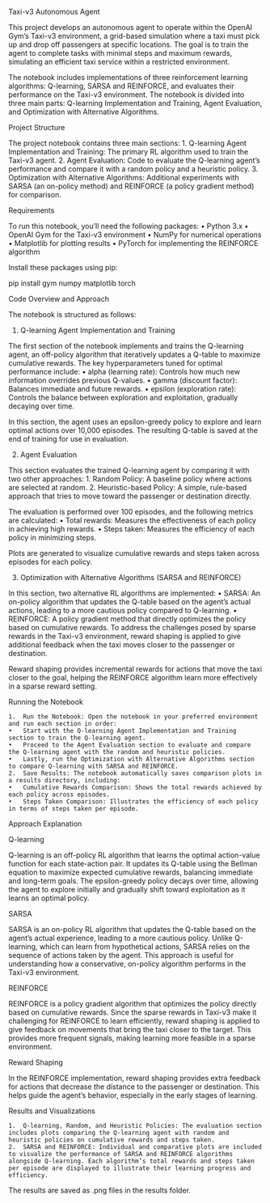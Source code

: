 Taxi-v3 Autonomous Agent

This project develops an autonomous agent to operate within the OpenAI Gym’s Taxi-v3 environment, a grid-based simulation where a taxi must pick up and drop off passengers at specific locations. The goal is to train the agent to complete tasks with minimal steps and maximum rewards, simulating an efficient taxi service within a restricted environment.

The notebook includes implementations of three reinforcement learning algorithms: Q-learning, SARSA and REINFORCE, and evaluates their performance on the Taxi-v3 environment. The notebook is divided into three main parts: Q-learning Implementation and Training, Agent Evaluation, and Optimization with Alternative Algorithms.

Project Structure

The project notebook contains three main sections:
	1.	Q-learning Agent Implementation and Training: The primary RL algorithm used to train the Taxi-v3 agent.
	2.	Agent Evaluation: Code to evaluate the Q-learning agent’s performance and compare it with a random policy and a heuristic policy.
	3.	Optimization with Alternative Algorithms: Additional experiments with SARSA (an on-policy method) and REINFORCE (a policy gradient method) for comparison.

Requirements

To run this notebook, you’ll need the following packages:
	•	Python 3.x
	•	OpenAI Gym for the Taxi-v3 environment
	•	NumPy for numerical operations
	•	Matplotlib for plotting results
	•	PyTorch for implementing the REINFORCE algorithm

Install these packages using pip:

pip install gym numpy matplotlib torch

Code Overview and Approach

The notebook is structured as follows:

1. Q-learning Agent Implementation and Training

The first section of the notebook implements and trains the Q-learning agent, an off-policy algorithm that iteratively updates a Q-table to maximize cumulative rewards. The key hyperparameters tuned for optimal performance include:
	•	alpha (learning rate): Controls how much new information overrides previous Q-values.
	•	gamma (discount factor): Balances immediate and future rewards.
	•	epsilon (exploration rate): Controls the balance between exploration and exploitation, gradually decaying over time.

In this section, the agent uses an epsilon-greedy policy to explore and learn optimal actions over 10,000 episodes. The resulting Q-table is saved at the end of training for use in evaluation.

2. Agent Evaluation

This section evaluates the trained Q-learning agent by comparing it with two other approaches:
	1.	Random Policy: A baseline policy where actions are selected at random.
	2.	Heuristic-based Policy: A simple, rule-based approach that tries to move toward the passenger or destination directly.

The evaluation is performed over 100 episodes, and the following metrics are calculated:
	•	Total rewards: Measures the effectiveness of each policy in achieving high rewards.
	•	Steps taken: Measures the efficiency of each policy in minimizing steps.

Plots are generated to visualize cumulative rewards and steps taken across episodes for each policy.

3. Optimization with Alternative Algorithms (SARSA and REINFORCE)

In this section, two alternative RL algorithms are implemented:
	•	SARSA: An on-policy algorithm that updates the Q-table based on the agent’s actual actions, leading to a more cautious policy compared to Q-learning.
	•	REINFORCE: A policy gradient method that directly optimizes the policy based on cumulative rewards. To address the challenges posed by sparse rewards in the Taxi-v3 environment, reward shaping is applied to give additional feedback when the taxi moves closer to the passenger or destination.

Reward shaping provides incremental rewards for actions that move the taxi closer to the goal, helping the REINFORCE algorithm learn more effectively in a sparse reward setting.

Running the Notebook

	1.	Run the Notebook: Open the notebook in your preferred environment and run each section in order:
	•	Start with the Q-learning Agent Implementation and Training section to train the Q-learning agent.
	•	Proceed to the Agent Evaluation section to evaluate and compare the Q-learning agent with the random and heuristic policies.
	•	Lastly, run the Optimization with Alternative Algorithms section to compare Q-learning with SARSA and REINFORCE.
	2.	Save Results: The notebook automatically saves comparison plots in a results directory, including:
	•	Cumulative Rewards Comparison: Shows the total rewards achieved by each policy across episodes.
	•	Steps Taken Comparison: Illustrates the efficiency of each policy in terms of steps taken per episode.

Approach Explanation

Q-learning

Q-learning is an off-policy RL algorithm that learns the optimal action-value function for each state-action pair. It updates its Q-table using the Bellman equation to maximize expected cumulative rewards, balancing immediate and long-term goals. The epsilon-greedy policy decays over time, allowing the agent to explore initially and gradually shift toward exploitation as it learns an optimal policy.

SARSA

SARSA is an on-policy RL algorithm that updates the Q-table based on the agent’s actual experience, leading to a more cautious policy. Unlike Q-learning, which can learn from hypothetical actions, SARSA relies on the sequence of actions taken by the agent. This approach is useful for understanding how a conservative, on-policy algorithm performs in the Taxi-v3 environment.

REINFORCE

REINFORCE is a policy gradient algorithm that optimizes the policy directly based on cumulative rewards. Since the sparse rewards in Taxi-v3 make it challenging for REINFORCE to learn efficiently, reward shaping is applied to give feedback on movements that bring the taxi closer to the target. This provides more frequent signals, making learning more feasible in a sparse environment.

Reward Shaping

In the REINFORCE implementation, reward shaping provides extra feedback for actions that decrease the distance to the passenger or destination. This helps guide the agent’s behavior, especially in the early stages of learning.

Results and Visualizations

	1.	Q-learning, Random, and Heuristic Policies: The evaluation section includes plots comparing the Q-learning agent with random and heuristic policies on cumulative rewards and steps taken.
	2.	SARSA and REINFORCE: Individual and comparative plots are included to visualize the performance of SARSA and REINFORCE algorithms alongside Q-learning. Each algorithm’s total rewards and steps taken per episode are displayed to illustrate their learning progress and efficiency.

The results are saved as .png files in the results folder.
